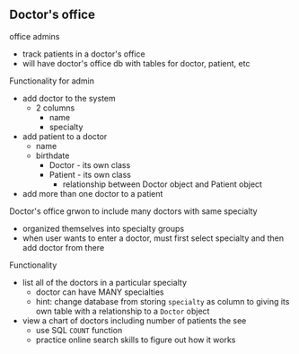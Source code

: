 ## Doctor's office
office admins
- track patients in a doctor's office
- will have doctor's office db with tables for doctor, patient, etc

Functionality for admin
- add doctor to the system
  - 2 columns
    - name
    - specialty
- add patient to a doctor
  - name
  - birthdate
    - Doctor - its own class
    - Patient - its own class
      - relationship between Doctor object and Patient object
- add more than one doctor to a patient

Doctor's office grwon to include many doctors with same specialty
- organized themselves into specialty groups
- when user wants to enter a doctor, must first select specialty and then add doctor from there

Functionality
- list all of the doctors in a particular specialty
  - doctor can have MANY specialties
  - hint: change database from storing `specialty` as column to giving its own table with a relationship to a `Doctor` object
- view a chart of doctors including number of patients the see
  - use SQL `COUNT` function
  - practice online search skills to figure out how it works